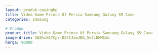 ```yaml
---
layout: produk-casinghp
title: Video Game Prince Of Persia Samsung Galaxy S9 Case
categories: samsung

# Produk
product-title: Video Game Prince Of Persia Samsung Galaxy S9 Case
image-drive: 1NZhxXE7Cpr-D27CJaeJBG_Se7iDWMCnb
harga: 90000
---
```

